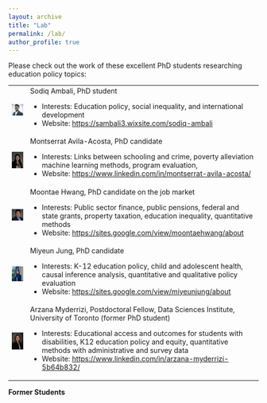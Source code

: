 ```yaml
---
layout: archive
title: "Lab"
permalink: /lab/
author_profile: true
---
```


Please check out the work of these excellent PhD students researching education policy topics:

<table>
	<tr>
		<td><img src="/images/Sodiq_Ph.JPG"  width="200">
		</td>
		<td>Sodiq Ambali, PhD student
		<ul>
			<li>Interests: Education policy, social inequality, and international development</li>
			<li>Website: <a href="https://sambali3.wixsite.com/sodiq-ambali">https://sambali3.wixsite.com/sodiq-ambali</a></li>
		</ul></td>
	</tr>
	<tr>
		<td><img src="/images/avila_acosta.png"  width="200">
		</td>
		<td>
		Montserrat Avila-Acosta, PhD candidate<ul>
			<li>Interests: Links between schooling and crime, poverty alleviation machine learning methods, program evaluation, </li>
			<li>Website: <a href="https://www.linkedin.com/in/montserrat-avila-acosta/">https://www.linkedin.com/in/montserrat-avila-acosta/</a></li>
		</ul></td>
	</tr>
	<tr>
		<td><img src="/images/moontae_hwang.png"  width="200">
		</td>
		<td>Moontae Hwang, PhD candidate on the job market
		<ul>
			<li>Interests: Public sector finance, public pensions, federal and state grants, property taxation, education inequality, quantitative methods</li>
			<li>Website: <a href="https://sites.google.com/view/moontaehwang/about">https://sites.google.com/view/moontaehwang/about</a></li>
		</ul></td>
	</tr>
	<tr>
		<td><img src="/images/miyeunjung_photo.JPG"  width="200">
		</td>
		<td>Miyeun Jung, PhD candidate<ul>
			<li>Interests: K-12 education policy, child and adolescent health, causal inference analysis, quantitative and qualitative policy evaluation</li>
			<li>Website: <a href="https://sites.google.com/view/miyeunjung/about">https://sites.google.com/view/miyeunjung/about</a></li>
		</ul></td>
	</tr>	
	<tr>
		<td><img src="/images/arzana_myderrizi.jpg"  width="200">
		</td>
		<td>Arzana Myderrizi, Postdoctoral Fellow, Data Sciences Institute, University of Toronto (former PhD student)<ul>
			<li>Interests: Educational access and outcomes for students with disabilities, K12 education policy and equity, quantitative methods with administrative and survey data</li>
			<li>Website: <a href="https://www.linkedin.com/in/arzana-myderrizi-5b64b832/">https://www.linkedin.com/in/arzana-myderrizi-5b64b832/</a></li>
		</ul></td>
	</tr>
</table>	


<b>Former Students</b>

<table>

</table>
